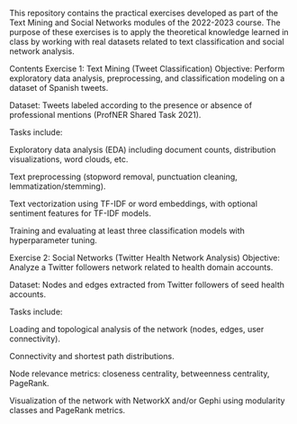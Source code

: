 This repository contains the practical exercises developed as part of the Text Mining and Social Networks modules of the 2022-2023 course. The purpose of these exercises is to apply the theoretical knowledge learned in class by working with real datasets related to text classification and social network analysis.

Contents
Exercise 1: Text Mining (Tweet Classification)
Objective: Perform exploratory data analysis, preprocessing, and classification modeling on a dataset of Spanish tweets.

Dataset: Tweets labeled according to the presence or absence of professional mentions (ProfNER Shared Task 2021).

Tasks include:

Exploratory data analysis (EDA) including document counts, distribution visualizations, word clouds, etc.

Text preprocessing (stopword removal, punctuation cleaning, lemmatization/stemming).

Text vectorization using TF-IDF or word embeddings, with optional sentiment features for TF-IDF models.

Training and evaluating at least three classification models with hyperparameter tuning.

Exercise 2: Social Networks (Twitter Health Network Analysis)
Objective: Analyze a Twitter followers network related to health domain accounts.

Dataset: Nodes and edges extracted from Twitter followers of seed health accounts.

Tasks include:

Loading and topological analysis of the network (nodes, edges, user connectivity).

Connectivity and shortest path distributions.

Node relevance metrics: closeness centrality, betweenness centrality, PageRank.

Visualization of the network with NetworkX and/or Gephi using modularity classes and PageRank metrics.